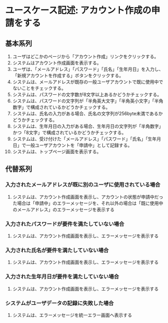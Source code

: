 # ユースケース記述: アカウント作成の申請をする

## 基本系列

1. ユーザはどこかのページから「アカウント作成」リンクをクリックする。
2. システムはアカウント作成画面を表示する。
3. ユーザは、「メールアドレス」「パスワード」「氏名」「生年月日」を入力し、「新規アカウントを作成する」ボタンをクリックする。
4. システムは、メールアドレスが既存の一般ユーザアカウントで既に使用中でないことをチェックする。
5. システムは、パスワードの文字数が8文字以上あるかどうかチェックする。
6. システムは、パスワードの文字列が「半角英大文字」「半角英小文字」「半角数字」で構成されているかどうかチェックする。
7. システムは、氏名の入力がある場合、氏名の文字列が256byte未満であるかどうかチェックする。
8. システムは、生年月日の入力がある場合、生年月日の文字列が「半角数字」かつ「8文字」で構成されているかどうかチェックする。
9. システムは、受け付けた「メールアドレス」「パスワード」「氏名」「生年月日」で一般ユーザアカウントを「申請中」として記録する。
10. システムは、トップページ画面を表示する。


## 代替系列

### 入力されたメールアドレスが既に別のユーザに使用されている場合

1. システムは、アカウント作成画面を表示し、アカウントの状態が申請中だった場合は「申請中」のエラーメッセージを、それ以外の場合は「既に使用中のメールアドレス」のエラーメッセージを表示する

### 入力されたパスワードが要件を満たしていない場合

1. システムは、アカウント作成画面を表示し、エラーメッセージを表示する

### 入力された氏名が要件を満たしていない場合

1. システムは、アカウント作成画面を表示し、エラーメッセージを表示する

### 入力された生年月日が要件を満たしていない場合

1. システムは、アカウント作成画面を表示し、エラーメッセージを表示する

### システムがユーザデータの記録に失敗した場合

1. システムは、エラーメッセージを統一エラー画面へ表示する
